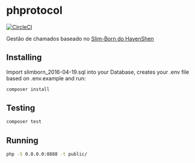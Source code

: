 # phprotocol
[![CircleCI](https://circleci.com/gh/lucascudo/phprotocol.svg?style=svg)](https://circleci.com/gh/lucascudo/phprotocol)


Gestão de chamados baseado no [Slim-Born do HavenShen](https://github.com/HavenShen/slim-born)


## Installing
Import slimborn_2016-04-19.sql into your Database, creates your .env file based on .env.example and run:
```sh
composer install
```


## Testing
```sh
composer test
```


## Running
```sh
php -S 0.0.0.0:8888 -t public/
```
